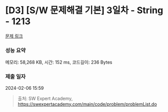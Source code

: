 # [D3] [S/W 문제해결 기본] 3일차 - String - 1213 

[문제 링크](https://swexpertacademy.com/main/code/problem/problemDetail.do?contestProbId=AV14P0c6AAUCFAYi) 

### 성능 요약

메모리: 58,268 KB, 시간: 152 ms, 코드길이: 236 Bytes

### 제출 일자

2024-02-06 15:59



> 출처: SW Expert Academy, https://swexpertacademy.com/main/code/problem/problemList.do